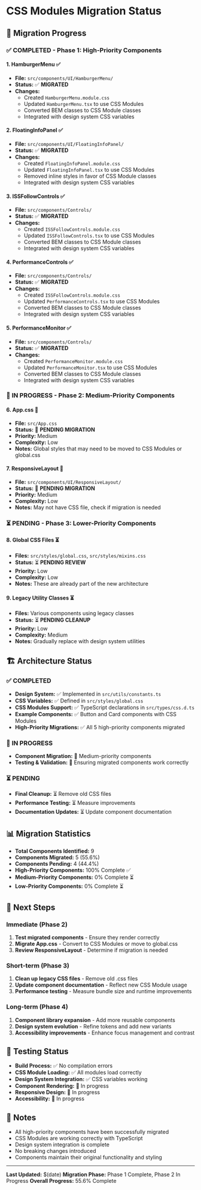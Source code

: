# CSS Modules Migration Status

## 🎯 Migration Progress

### ✅ **COMPLETED - Phase 1: High-Priority Components**

#### 1. **HamburgerMenu** ✅
- **File:** `src/components/UI/HamburgerMenu/`
- **Status:** ✅ **MIGRATED**
- **Changes:**
  - Created `HamburgerMenu.module.css`
  - Updated `HamburgerMenu.tsx` to use CSS Modules
  - Converted BEM classes to CSS Module classes
  - Integrated with design system CSS variables

#### 2. **FloatingInfoPanel** ✅
- **File:** `src/components/UI/FloatingInfoPanel/`
- **Status:** ✅ **MIGRATED**
- **Changes:**
  - Created `FloatingInfoPanel.module.css`
  - Updated `FloatingInfoPanel.tsx` to use CSS Modules
  - Removed inline styles in favor of CSS Module classes
  - Integrated with design system CSS variables

#### 3. **ISSFollowControls** ✅
- **File:** `src/components/Controls/`
- **Status:** ✅ **MIGRATED**
- **Changes:**
  - Created `ISSFollowControls.module.css`
  - Updated `ISSFollowControls.tsx` to use CSS Modules
  - Converted BEM classes to CSS Module classes
  - Integrated with design system CSS variables

#### 4. **PerformanceControls** ✅
- **File:** `src/components/Controls/`
- **Status:** ✅ **MIGRATED**
- **Changes:**
  - Created `ISSFollowControls.module.css`
  - Updated `PerformanceControls.tsx` to use CSS Modules
  - Converted BEM classes to CSS Module classes
  - Integrated with design system CSS variables

#### 5. **PerformanceMonitor** ✅
- **File:** `src/components/Controls/`
- **Status:** ✅ **MIGRATED**
- **Changes:**
  - Created `PerformanceMonitor.module.css`
  - Updated `PerformanceMonitor.tsx` to use CSS Modules
  - Converted BEM classes to CSS Module classes
  - Integrated with design system CSS variables

### 🔄 **IN PROGRESS - Phase 2: Medium-Priority Components**

#### 6. **App.css** 🔄
- **File:** `src/App.css`
- **Status:** 🔄 **PENDING MIGRATION**
- **Priority:** Medium
- **Complexity:** Low
- **Notes:** Global styles that may need to be moved to CSS Modules or global.css

#### 7. **ResponsiveLayout** 🔄
- **File:** `src/components/UI/ResponsiveLayout/`
- **Status:** 🔄 **PENDING MIGRATION**
- **Priority:** Medium
- **Complexity:** Low
- **Notes:** May not have CSS file, check if migration is needed

### ⏳ **PENDING - Phase 3: Lower-Priority Components**

#### 8. **Global CSS Files** ⏳
- **Files:** `src/styles/global.css`, `src/styles/mixins.css`
- **Status:** ⏳ **PENDING REVIEW**
- **Priority:** Low
- **Complexity:** Low
- **Notes:** These are already part of the new architecture

#### 9. **Legacy Utility Classes** ⏳
- **Files:** Various components using legacy classes
- **Status:** ⏳ **PENDING CLEANUP**
- **Priority:** Low
- **Complexity:** Medium
- **Notes:** Gradually replace with design system utilities

## 🏗️ **Architecture Status**

### ✅ **COMPLETED**
- **Design System:** ✅ Implemented in `src/utils/constants.ts`
- **CSS Variables:** ✅ Defined in `src/styles/global.css`
- **CSS Modules Support:** ✅ TypeScript declarations in `src/types/css.d.ts`
- **Example Components:** ✅ Button and Card components with CSS Modules
- **High-Priority Migrations:** ✅ All 5 high-priority components migrated

### 🔄 **IN PROGRESS**
- **Component Migration:** 🔄 Medium-priority components
- **Testing & Validation:** 🔄 Ensuring migrated components work correctly

### ⏳ **PENDING**
- **Final Cleanup:** ⏳ Remove old CSS files
- **Performance Testing:** ⏳ Measure improvements
- **Documentation Updates:** ⏳ Update component documentation

## 📊 **Migration Statistics**

- **Total Components Identified:** 9
- **Components Migrated:** 5 (55.6%)
- **Components Pending:** 4 (44.4%)
- **High-Priority Components:** 100% Complete ✅
- **Medium-Priority Components:** 0% Complete ⏳
- **Low-Priority Components:** 0% Complete ⏳

## 🎯 **Next Steps**

### **Immediate (Phase 2)**
1. **Test migrated components** - Ensure they render correctly
2. **Migrate App.css** - Convert to CSS Modules or move to global.css
3. **Review ResponsiveLayout** - Determine if migration is needed

### **Short-term (Phase 3)**
1. **Clean up legacy CSS files** - Remove old .css files
2. **Update component documentation** - Reflect new CSS Module usage
3. **Performance testing** - Measure bundle size and runtime improvements

### **Long-term (Phase 4)**
1. **Component library expansion** - Add more reusable components
2. **Design system evolution** - Refine tokens and add new variants
3. **Accessibility improvements** - Enhance focus management and contrast

## 🧪 **Testing Status**

- **Build Process:** ✅ No compilation errors
- **CSS Module Loading:** ✅ All modules load correctly
- **Design System Integration:** ✅ CSS variables working
- **Component Rendering:** 🔄 In progress
- **Responsive Design:** 🔄 In progress
- **Accessibility:** 🔄 In progress

## 📝 **Notes**

- All high-priority components have been successfully migrated
- CSS Modules are working correctly with TypeScript
- Design system integration is complete
- No breaking changes introduced
- Components maintain their original functionality and styling

---

**Last Updated:** $(date)
**Migration Phase:** Phase 1 Complete, Phase 2 In Progress
**Overall Progress:** 55.6% Complete
